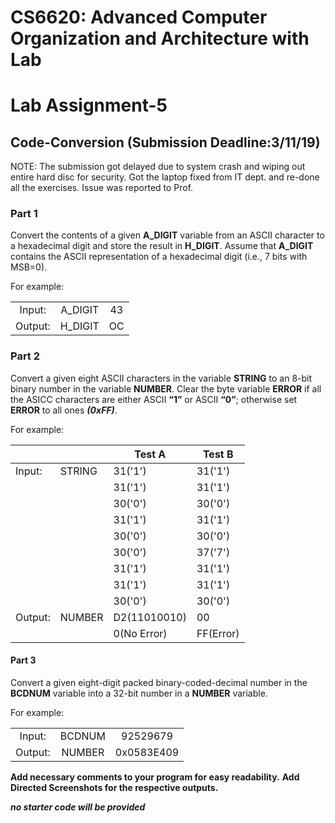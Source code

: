 # CS6620: Advanced Computer Organization and Architecture with Lab
# Lab Assignment-5 

## Code-Conversion (Submission Deadline:3/11/19)

NOTE: The submission got delayed due to system crash and wiping out entire hard disc for security.
Got the laptop fixed from IT dept. and re-done all the exercises. Issue was reported to Prof.

### Part 1
Convert the contents of a given **A_DIGIT** variable from an ASCII character to
a hexadecimal digit and store the result in **H_DIGIT**. Assume that **A_DIGIT**
contains the ASCII representation of a hexadecimal digit (i.e., 7 bits with
MSB=0).

For example:

|         |           |             |
|:-------:|:---------:|:-----------:|
|  Input: |   A_DIGIT |      43     |
|  Output:|   H_DIGIT |      OC     |

### Part 2
Convert a given eight ASCII characters in the variable **STRING** to an 8-bit
binary number in the variable **NUMBER**. Clear the byte variable **ERROR** if all
the ASICC characters are either ASCII **“1”** or ASCII **“0”**; otherwise set **ERROR**
to all ones ***(0xFF)***.

For example:

|         |        | Test A       | Test B    |
|---------|--------|--------------|-----------|
| Input:  | STRING | 31('1')      | 31('1')   |
|         |        | 31('1')      | 31('1')   |
|         |        | 30('0')      | 30('0')   |
|         |        | 31('1')      | 31('1')   |
|         |        | 30('0')      | 30('0')   |
|         |        | 30('0')      | 37('7')   |
|         |        | 31('1')      | 31('1')   |
|         |        | 31('1')      | 31('1')   |
|         |        | 30('0')      | 30('0')   |
| Output: | NUMBER | D2(11010010) | 00        |
|         |        | 0(No Error)  | FF(Error) |

#### Part 3
Convert a given eight-digit packed binary-coded-decimal number in the
**BCDNUM** variable into a 32-bit number in a **NUMBER** variable.

For example:

|         |           |             |
|:-------:|:---------:|:-----------:|
|  Input: |   BCDNUM  |   92529679  |
|  Output:|   NUMBER  |   0x0583E409|



**Add necessary comments to your program for easy readability.**
**Add Directed Screenshots for the respective outputs.**

***no starter code will be provided***
